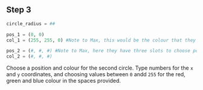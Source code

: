 ## Step 3

```python
circle_radius = ##

pos_1 = (0, 0) 
col_1 = (255, 255, 0) #Note to Max, this would be the colour that they had chosen in the previousl step

pos_2 = (#, #, #) #Note to Max, here they have three slots to choose positions and colours, that they type in.
col_2 = (#, #, #)
```
Choose a position and colour for the second circle. Type numbers for the `x` and `y` coordinates, and choosing values between `0` andd `255` for the red, green and blue colour in the spaces provided.
